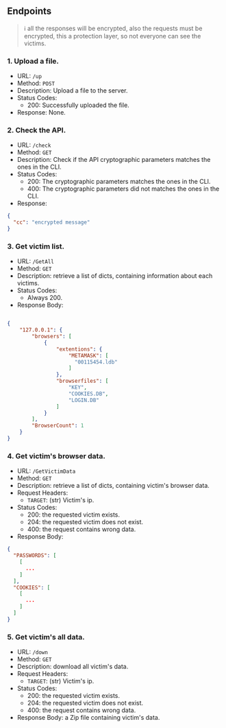 ## Endpoints
> :information_source: all the responses will be encrypted, also the requests must be encrypted, this a protection layer, so not everyone can see the victims.
### 1. Upload a file.
- URL: `/up`
- Method: `POST`
- Description: Upload a file to the server.
- Status Codes:
  - 200: Successfully uploaded the file.
- Response: None.  
### 2. Check the API.
- URL: `/check`
- Method: `GET`
- Description: Check if the API cryptographic parameters matches the ones in the CLI.
- Status Codes:
  - 200: The cryptographic parameters matches the ones in the CLI.
  - 400: The cryptographic parameters did not matches the ones in the CLI.
- Response:
```json
{
  "cc": "encrypted message"
}
```
### 3. Get victim list.
- URL: `/GetAll`
- Method: `GET`
- Description: retrieve a list of dicts, containing information about each victims.
- Status Codes:
  - Always 200.
- Response Body:
```json

{
    "127.0.0.1": {
        "browsers": [
            {
                "extentions": {
                    "METAMASK": [
                      "00115454.ldb"
                    ]
                },
                "browserfiles": [
                    "KEY",
                    "COOKIES.DB",
                    "LOGIN.DB"
                ]
            }
        ],
        "BrowserCount": 1
    }
}
```
### 4. Get victim's browser data.
- URL: `/GetVictimData`
- Method: `GET`
- Description: retrieve a list of dicts, containing victim's browser data.
- Request Headers:
  - `TARGET`: (str) Victim's ip.
- Status Codes:
  - 200: the requested victim exists.
  - 204: the requested victim does not exist.
  - 400: the request contains wrong data.
- Response Body:
```json
{
  "PASSWORDS": [
    [
      ...
    ]
  ],
  "COOKIES": [
    [
      ...
    ]
  ]
}
```
### 5. Get victim's all data.
- URL: `/down`
- Method: `GET`
- Description: download all victim's data.
- Request Headers:
  - `TARGET`: (str) Victim's ip.
- Status Codes:
  - 200: the requested victim exists.
  - 204: the requested victim does not exist.
  - 400: the request contains wrong data.
- Response Body: a Zip file containing victim's data.